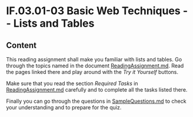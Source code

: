 # IF.03.01-03 Basic Web Techniques -- Lists and Tables
## Content
This reading assignment shall make you familiar with lists and tables. Go through the topics named in the document [ReadingAssignment.md](ReadingAssignment.md). Read the pages linked there and play around with the *Try it Yourself* buttons.

Make sure that you read the section *Required Tasks*  in [ReadingAssignment.md](ReadingAssignment.md) carefully and to complete all the tasks listed there.

Finally you can go through the questions in [SampleQuestions.md](SampleQuestions.md) to check your understanding and to prepare for the quiz.
